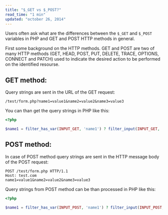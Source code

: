 ```yaml
---
title: "$_GET vs $_POST?"
read_time: "1 min"
updated: "october 26, 2014"
---
```


Users often ask what are the differences between the `$_GET` and `$_POST` variables in PHP and GET and POST HTTP methods in general.

First some background on the HTTP methods. GET and POST are two of many HTTP methods (GET, HEAD, POST, PUT, DELETE, TRACE, OPTIONS, CONNECT and PATCH)
used to indicate the desired action to be performed on the identified resourse.

## GET method:

Query strings are sent in the URL of the GET request:

```text
/test/form.php?name1=value1&name2=value2&name3=value3
```

You can than get the query strings in PHP like this:

```php
<?php

$name1 = filter_has_var(INPUT_GET, 'name1') ? filter_input(INPUT_GET, 'name1', FILTER_SANITIZE_STRING) : false;
```

## POST method:

In case of POST method query strings are sent in the HTTP message body of the POST request:

```text
POST /test/form.php HTTP/1.1
Host: test.com
name1=value1&name2=value2&name3=value3
```

Query strings from POST method can be than processed in PHP like this:

```php
<?php

$name1 = filter_has_var(INPUT_POST, 'name1') ? filter_input(INPUT_POST, 'name1', FILTER_SANITIZE_STRING) : false;
```
